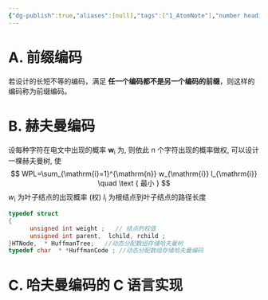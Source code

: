 ```yaml
---
{"dg-publish":true,"aliases":[null],"tags":["1_AtomNote"],"number headings":"auto, first-level 1, max 6, A.1.","Created-Date":"2023-10-23 09:35:15","Modified-Date":"2024-04-18 11:53:23","permalink":"/A01_Lessons/Ab01_数据结构/赫夫曼编码/","dgPassFrontmatter":true}
---
```





# A. 前缀编码


若设计的长短不等的编码，满足 **任一个编码都不是另一个编码的前缀**，则这样的编码称为前缀编码。





# B. 赫夫曼编码

设每种字符在电文中出现的概率 $\mathbf{w}_{\mathrm{i}}$ 为, 则依此 $\mathrm{n}$ 个字符出现的概率做权, 可以设计一棵赫夫曼树, 使
$$
WPL=\sum_{\mathrm{i}=1}^{\mathrm{n}} w_{\mathrm{i}} l_{\mathrm{i}} \quad \text { 最小 }
$$
$w_{\mathrm{i}}$ 为叶子结点的出现概率 (权)
$l_{\mathrm{i}}$ 为根结点到叶子结点的路径长度



```c
typedef struct 
{
      unsigned int weight ;   // 结点的权值
      unsigned int parent,  lchild, rchild ; 
}HTNode,  * HuffmanTree;   //动态分配数组存储哈夫曼树
typedef char  * *HuffmanCode ; //动态分配数组存储哈夫曼编码 

```




# C. 哈夫曼编码的 C 语言实现



